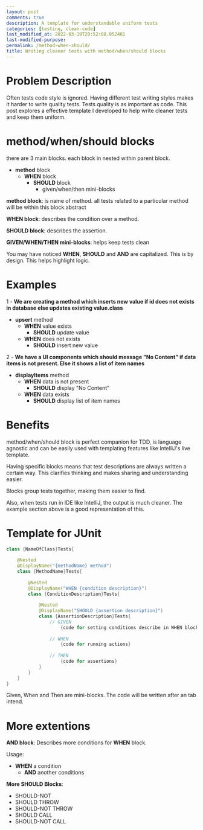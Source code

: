 ```yaml
---
layout: post
comments: true
description: A template for understandable uniform tests
categories: [testing, clean-code]
last_modified_at: 2022-03-19T20:52:08.052481
last-modified-purpose:
permalink: /method-when-should/
title: Writing cleaner tests with method/when/should blocks
---
```


# Problem Description

Often tests code style is ignored. Having different test writing styles makes it harder to write quality tests. Tests quality is as important as code. This post explores a effective template I developed to help write cleaner tests and keep them uniform.

# method/when/should blocks

there are 3 main blocks. each block in nested within parent block.

- **method** block
  - **WHEN** block
    - **SHOULD** block
      - given/when/then mini-blocks

**method block**: is name of method. all tests related to a particular method will be within this block.abstract

**WHEN block**: describes the condition over a method.

**SHOULD block**: describes the assertion.

**GIVEN/WHEN/THEN mini-blocks**: helps keep tests clean

You may have noticed **WHEN**, **SHOULD** and **AND** are capitalized. This is by design. This helps highlight logic.

# Examples

1 - **We are creating a method which inserts new value if id does not exists in database else updates existing value.class**

- **upsert** method
  - **WHEN** value exists
    - **SHOULD** update value
  - **WHEN** does not exists
    - **SHOULD** insert new value

2 - **We have a UI components which should message "No Content" if data items is not present. Else it shows a list of item names**

- **displayItems** method
  - **WHEN** data is not present
    - **SHOULD** display "No Content"
  - **WHEN** data exists
    - **SHOULD** display list of item names

# Benefits

method/when/should block is perfect companion for TDD, is language agnostic and can be easily used with templating features like IntelliJ's live template.

Having specific blocks means that test descriptions are always written a certain way. This clarifies thinking and makes sharing and understanding easier.

Blocks group tests together, making them easier to find.

Also, when tests run in IDE like IntelliJ, the output is much cleaner. The example section above is a good representation of this. 

# Template for JUnit

```java
class {NameOfClass}Tests{

    @Nested
    @DisplayName("{methodName} method")
    class {MethodName}Tests{
     
        @Nested
        @DisplayName("WHEN {condition description}")
        class {ConditionDescription}Tests{
        
            @Nested
            @DisplayName("SHOULD {assertion description}")
            class {AssertionDescription}Tests{
                // GIVEN
                    {code for setting conditions describe in WHEN block}
          
                // WHEN
                    {code for running actions}
                
                // THEN
                    {code for assertions}
            }
        }
    }
}
```

Given, When and Then are mini-blocks. The code will be written after an tab intend.

<!-- <script src="https://gist.github.com/ankschoubey/ea3cb41308c19f56c69eb40d7e05cec1.js"></script> -->

# More extentions

**AND block**: Describes more conditions for **WHEN** block.

Usage:

- **WHEN** a condition
  - **AND** another conditions

**More SHOULD Blocks**:

- SHOULD-NOT
- SHOULD THROW
- SHOULD-NOT THROW
- SHOULD CALL
- SHOULD-NOT CALL